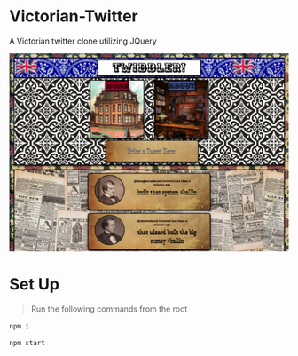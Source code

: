 # Victorian-Twitter
A Victorian twitter clone utilizing JQuery

![victorian-twitter](./vt.png)

# Set Up
> Run the following commands from the root
```
npm i
```
```
npm start
```

